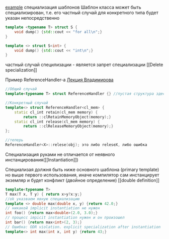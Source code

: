 [example](https://devtut.github.io/cpp/templates.html#template-specialization)
cпециализация шаблонов
Шаблон класса может быть специализирован, т.е. его частный случай для конкретного типа будет указан непосредственно
```cpp
template <typename T> struct S {
	void dump() {std::cout << "for all\n";}
}

template <> struct S<int> {
	void dump() {std::cout << "int\n";}
}
```

частный случай специлизации - является запрет специализации [[Delete specialization]]

Пример ReferenceHandler-a
[Лекция Владимирова](https://youtu.be/UrL5gdW2JOM?list=PL3BR09unfgciJ1_K_E914nohpiOiHnpsK&t=485)
```cpp
//Общий случай
template<typename T> struct ReferenceHandler {} //пустая структура здесь специально, что бы любая попытка подставить то, чего нет, давало ошибку компиляции

//Конкретный случай
template<> struct ReferenceHandler<cl_mem> {
	static cl_int retain(cl_mem memory) {
		return ::clRetainMemoryObject(memory);}
	static cl_int release(cl_mem memory) {
		return ::clReleaseMemoryObject(memory);}	
};

//теперь
ReferenceHandler<X>::relese(obj); это либо releseX, либо ошибка
```
Специализация руками не отличается от неявного инстанцирования([[Instantiation]])

Специализая должня быть ниже основного шаблона (primary template)
но выше первого использования, иначе компилятор сам инстанцирует экземляр и будет конфликт (двойное определение) [[double definition]]

```cpp
template<typename T>
T max(T x, T y) { return x>y?x:y;}
//ok указваем явную специализацию
template <> double max(double x, y) {return 42.0;}
// никакой implicit instantiation не нужен
int foo() {return max<double>(2.0, 3.0);}
// процесс impicit instantiation нужен и он произошел
int bar() {return max<int>(2, 3);}
// Ошибка: ODR violation. explicit specialization after instantiation
template<> int max(int x, int y) {return 43;}
```